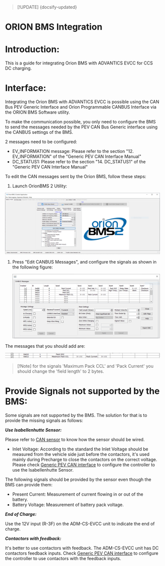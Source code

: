 > [!UPDATE] {docsify-updated}
# ORION BMS Integration

# Introduction:

This is a guide for integrating Orion BMS with ADVANTICS EVCC for CCS DC charging.

# Interface:

Integrating the Orion BMS with ADVANTICS EVCC is possible using the CAN Bus PEV Generic Interface and Orion Programmable CANBUS Interface via the ORION BMS Software utility.

To make the communication possible, you only need to configure the BMS to send the messages needed by the PEV CAN Bus Generic interface using the CANBUS settings of the BMS.

2 messages need to be configured:

- EV_INFORMATION message: Please refer to the section "12. EV_INFORMATION" of the "Generic PEV CAN Interface Manual"
- DC_STATUS1: Please refer to the section "14. DC_STATUS1" of the "Generic PEV CAN Interface Manual"

To edit the CAN messages sent by the Orion BMS, follow these steps:

1. Launch OrionBMS 2 Utility:

![Edit_CANbus_messages.PNG](images/Edit_CANbus_messages.png)

1. Press "Edit CANBUS Messages", and configure the signals as shown in the following figure:
    
    
    ![CAN_Settings.PNG](images/CAN_Settings.png)
    

The messages that you should add are:

![messages_to_add.PNG](images/messages_to_add.png)


> [!Note] for the signals 'Maximum Pack CCL' and 'Pack Current' you should change the 'field length' to 2 bytes.

# Provide Signals not supported by the BMS:

Some signals are not supported by the BMS. The solution for that is to provide the missing signals as follows:

__*Use Isabellenhutte Sensor:*__

Please refer to [CAN sensor](charge-controllers/evcc_can_sensor.md) to know how the sensor should be wired.

- Inlet Voltage: According to the standard the Inlet Voltage should be measured from the vehicle side just before the contactors, it's used mainly during Precharge to close the contactors on the correct voltage. Please check [Generic PEV CAN interface](charge-controllers/evcc_can_generic.md) to configure the controller to use the Isabellenhutte Sensor.

The following signals should be provided by the sensor even though the BMS can provide them:

- Present Current: Measurement of current flowing in or out of the battery.
- Battery Voltage: Measurement of battery pack voltage.

__*End of Charge:*__

Use the 12V input (R-3F) on the ADM-CS-EVCC unit to indicate the end of charge.

__*Contactors with feedback:*__

It's better to use contactors with feedback. The ADM-CS-EVCC unit has DC contactors feedback inputs. Check [Generic PEV CAN interface](charge-controllers/evcc_can_generic.md) to configure the controller to use contactors with the feedback inputs.